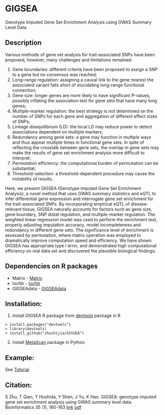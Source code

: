 # GIGSEA
Genotype Imputed Gene Set Enrichment Analysis using GWAS Summary Level Data

## Description
Various methods of gene set analysis for trait-associated SNPs have been 
proposed, however, many challenges and limitations remained: 
1. Gene boundaries: different criteria have been proposed to assign a SNP to 
a gene but no consensus was reached; 
2. Long-range regulation: assigning a causal link to the gene nearest the 
associated variant falls short of elucidating long-range functional connection; 
3. Gene size: longer genes are more likely to have significant P-values, 
possibly inflating the association test for gene sets that have many long genes; 
4. Multiple-marker regulation: the best strategy is not determined on the number 
of SNPs for each gene and aggregation of different effect sizes of SNPs; 
5. Linkage disequilibrium (LD): the local LD may reduce power to detect 
associations dependent on multiple markers. 
6. Redundancy among gene sets: a gene may function in multiple ways and thus 
appear multiple times in functional gene sets. In spite of reflecting the 
crosstalk between gene sets, the overlap in gene sets may make the results of 
gene set enrichment analysis more difficult to interpret; 
7. Permutation efficiency: the computational burden of permutation can be 
substantial; 
8. Threshold-selection: a threshold-dependent procedure may cause the 
instability of results. 

Here, we present GIGSEA (Genotype Imputed Gene Set Enrichment Analysis), a novel 
method that uses GWAS summary statistics and eQTL to infer differential gene 
expression and interrogate gene set enrichment for the trait-associated SNPs. 
By incorporating empirical eQTL of disease-relevant tissue, GIGSEA naturally 
accounts for factors such as gene size, gene boundary, SNP distal regulation, 
and multiple-marker regulation. The weighted linear regression model was used 
to perform the enrichment test, properly adjusting imputation accuracy, model incompleteness and redundancy in different gene sets. The significance level of 
enrichment is assessed by permutation, where matrix operation was employed to 
dramatically improve computation speed and efficiency. We have shown GIGSEA has 
appropriate type I error, and demonstrated high computational efficiency on real 
data set and discovered the plausible biological findings. 


## Dependencies on R packages
-  Matrix - [Matrix](https://cran.r-project.org/web/packages/Matrix/index.html)
-  locfdr - [locfdr](https://cran.r-project.org/web/packages/locfdr/index.html)
-  GIGSEAdata - [GIGSEAdata](https://github.com/zhushijia/GIGSEAdata)

## Installation:
1. Install GIGSEA R package from [devtools](https://github.com/hadley/devtools) package in R
```
> install.packages("devtools")
> library(devtools) 
> install_github("zhushijia/GIGSEA")
```
2. Install [MetaXcan](https://github.com/hakyimlab/MetaXcan) package in Python


## Example:
  See [Tutorial](https://github.com/zhushijia/GIGSEA/wiki)
  
## Citation:
  S Zhu, T Qian, Y Hoshida, Y Shen, J Yu, K Hao. GIGSEA: genotype imputed gene set enrichment analysis using GWAS summary level data. Bioinformatics 35 (1), 160-163 [link](https://academic.oup.com/bioinformatics/article/35/1/160/5053312) [pdf](https://www.researchgate.net/publication/326380374_GIGSEA_Genotype_Imputed_Gene_Set_Enrichment_Analysis_using_GWAS_Summary_Level_Data)
